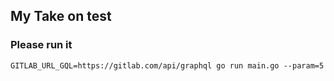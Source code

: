 ## My Take on test

### Please run it 
```
GITLAB_URL_GQL=https://gitlab.com/api/graphql go run main.go --param=5
```